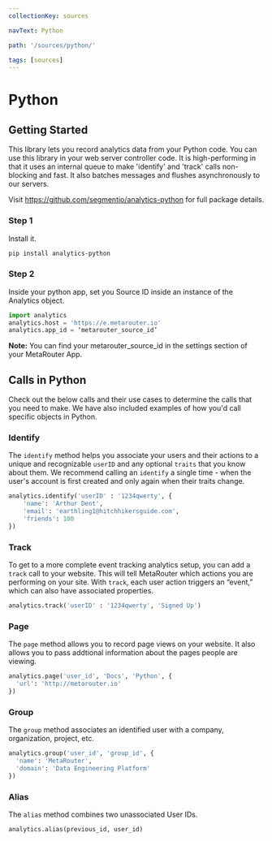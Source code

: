 ```yaml
---
collectionKey: sources

navText: Python

path: '/sources/python/'

tags: [sources]
---
```


# Python

## Getting Started

This library lets you record analytics data from your Python code. You can use this library in your web server controller code. It is high-performing in that it uses an internal queue to make 'identify' and 'track' calls non-blocking and fast. It also batches messages and flushes asynchronously to our servers.

Visit https://github.com/segmentio/analytics-python for full package details.

### Step 1

Install it.

```bash
pip install analytics-python
```

### Step 2

Inside your python app, set you Source ID inside an instance of the Analytics object.

```python
import analytics
analytics.host = 'https://e.metarouter.io'
analytics.app_id = ‘metarouter_source_id’
```

**Note:** You can find your metarouter_source_id in the settings section of your MetaRouter App.

## Calls in Python

Check out the below calls and their use cases to determine the calls that you need to make. We have also included examples of how you'd call specific objects in Python.

### Identify

The `identify` method helps you associate your users and their actions to a unique and recognizable `userID` and any optional `traits` that you know about them. We recommend calling an `identify` a single time - when the user's account is first created and only again when their traits change.

```python
analytics.identify('userID' : '1234qwerty', {
    'name': 'Arthur Dent',
    'email': 'earthling1@hitchhikersguide.com',
    'friends': 100
})
```

### Track

To get to a more complete event tracking analytics setup, you can add a `track` call to your website. This will tell MetaRouter which actions you are performing on your site. With `track`, each user action triggers an “event,” which can also have associated properties.

```python
analytics.track('userID' : '1234qwerty', 'Signed Up')
```

### Page

The `page` method allows you to record page views on your website. It also allows you to pass addtional information about the pages people are viewing.

```python
analytics.page('user_id', 'Docs', 'Python', {
  'url': 'http://metarouter.io'
})
```

### Group

The `group` method associates an identified user with a company, organization, project, etc.

```python
analytics.group('user_id', 'group_id', {
  'name': 'MetaRouter',
  'domain': 'Data Engineering Platform'
})
```

### Alias

The `alias` method combines two unassociated User IDs.

```python
analytics.alias(previous_id, user_id)
```
